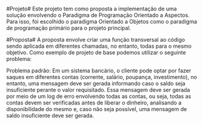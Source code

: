 
#Projeto#
Este projeto tem como proposta a implementação de uma solução envolvendo o Paradigma de Programação Orientado a Aspectos. Para isso, foi escolhido o paradigma Orientado a Objetos como o paradigma de programação primário para o projeto principal.

#Proposta#
A proposta envolve criar uma função transversal ao código sendo aplicada em diferentes chamadas, no entanto, todas para o mesmo objetivo. Como exemplo de projeto de base podemos utilizar o seguinte problema:

Problema padrão: Em um sistema bancário, o cliente pode optar por fazer saques em diferentes contas (corrente, salário, poupança, investimento), no entanto, uma mensagem deve ser gerada informando caso o saldo seja insuficiente perante o valor requisitado. Essa mensagem deve ser gerada por meio de um log de erro envolvendo todas as contas, ou seja, todas as contas devem ser verificadas antes de liberar o dinheiro, analisando a disponibilidade do mesmo e, caso não seja possível, uma mensagem de saldo insuficiente deve ser gerada.